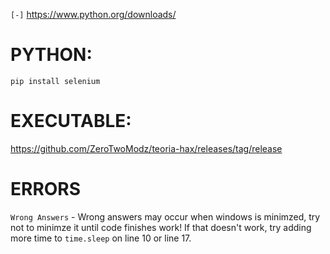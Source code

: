 `[-]`    https://www.python.org/downloads/

# PYTHON:

`pip install selenium`

# EXECUTABLE:

https://github.com/ZeroTwoModz/teoria-hax/releases/tag/release

# ERRORS

`Wrong Answers` - Wrong answers may occur when windows is minimzed, try not to minimze it until code finishes work! If that doesn't work, try adding more time to `time.sleep` on line 10 or line 17.
